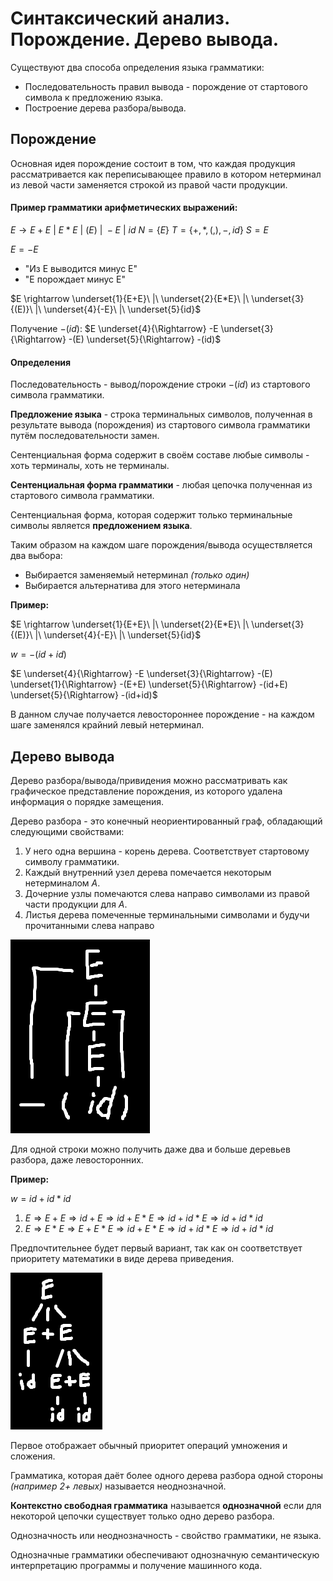 # Синтаксический анализ. Порождение. Дерево вывода.

Существуют два способа определения языка грамматики:
- Последовательность правил вывода - порождение от стартового символа к предложению языка.
- Построение дерева разбора/вывода.

## Порождение

Основная идея порождение состоит в том, что каждая продукция рассматривается как переписывающее правило в котором нетерминал из левой части заменяется строкой из правой части продукции.

#### Пример грамматики арифметических выражений:

$E \rightarrow E+E\ |\ E*E\ |\ (E)\ |\ -E\ |\ id$
$N = \{E\}$
$T=\{+,*,(,),-,id\}$
$S=E$

$E=-E$
- "Из Е выводится минус Е"
- "Е порождает минус Е"

$E \rightarrow \underset{1}{E+E}\ |\ \underset{2}{E*E}\ |\ \underset{3}{(E)}\ |\ \underset{4}{-E}\ |\ \underset{5}{id}$

Получение $-(id)$: $E \underset{4}{\Rightarrow} -E \underset{3}{\Rightarrow} -(E) \underset{5}{\Rightarrow} -(id)$

#### Определения

Последовательность - вывод/порождение строки $-(id)$ из стартового символа грамматики.

**Предложение языка** - строка терминальных символов, полученная в результате вывода (порождения) из стартового символа грамматики путём последовательности замен.

Сентенциальная форма содержит в своём составе любые символы - хоть терминалы, хоть не терминалы.

**Сентенциальная форма грамматики** - любая цепочка полученная из стартового символа грамматики.

Сентенциальная форма, которая содержит только терминальные символы является **предложением языка**.

Таким образом на каждом шаге порождения/вывода осуществляется два выбора:
- Выбирается заменяемый нетерминал *(только один)*
- Выбирается альтернатива для этого нетерминала

**Пример:**

$E \rightarrow \underset{1}{E+E}\ |\ \underset{2}{E*E}\ |\ \underset{3}{(E)}\ |\ \underset{4}{-E}\ |\ \underset{5}{id}$

$w = -(id+id)$

$E \underset{4}{\Rightarrow} -E \underset{3}{\Rightarrow} -(E) \underset{1}{\Rightarrow} -(E+E) \underset{5}{\Rightarrow} -(id+E) \underset{5}{\Rightarrow} -(id+id)$

В данном случае получается левостороннее порождение - на каждом шаге заменялся крайний левый нетерминал.

## Дерево вывода

Дерево разбора/вывода/привидения можно рассматривать как графическое представление порождения, из которого удалена информация о порядке замещения.

Дерево разбора - это конечный неориентированный граф, обладающий следующими свойствами:
1. У него одна вершина - корень дерева. Соответствует стартовому символу грамматики.
2. Каждый внутренний узел дерева помечается некоторым нетерминалом $A$.
3. Дочерние узлы помечаются слева направо символами из правой части продукции для $A$.
4. Листья дерева помеченные терминальными символами и будучи прочитанными слева направо

![Pasted image 20240207130104.png](../../Pasted%20image%2020240207130104.png#)

Для одной строки можно получить даже два и больше деревьев разбора, даже левосторонних.

**Пример:**

$w = id+id*id$
1. $E \Rightarrow E+E \Rightarrow id + E \Rightarrow id + E * E \Rightarrow id + id * E \Rightarrow id + id * id$
2. $E \Rightarrow E*E \Rightarrow E+E*E \Rightarrow id+E*E \Rightarrow id+id*E \Rightarrow id+id*id$

Предпочтительнее будет первый вариант, так как он соответствует приоритету математики в виде дерева приведения.

![Pasted image 20240207131512.png](../../Pasted%20image%2020240207131512.png#)

Первое отображает обычный приоритет операций умножения и сложения.

Грамматика, которая даёт более одного дерева разбора одной стороны *(например 2+ левых)* называется неоднозначной.

**Контекстно свободная грамматика** называется **однозначной** если для некоторой цепочки существует только одно дерево разбора.

Однозначность или неоднозначность - свойство грамматики, не языка.

Однозначные грамматики обеспечивают однозначную семантическую интерпретацию программы и получение машинного кода.

